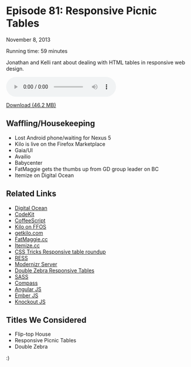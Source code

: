 Episode 81: Responsive Picnic Tables
====
November 8, 2013

Running time: 59 minutes

Jonathan and Kelli rant about dealing with HTML tables in responsive web design.

<audio preload="auto" controls>
	<source src="https://s3.amazonaws.com/nitch/Episode_81_Responsive_Picnic_Tables.mp3" type="audio/mpeg" />
    <source src="https://s3.amazonaws.com/nitch/Episode_81_Responsive_Picnic_Tables.ogg" type="audio/ogg" />
    Your browser does not support HTML5 audio. Please download the episode using the link below.
</audio>

[Download (46.2 MB)](https://s3.amazonaws.com/nitch/Episode_81_Responsive_Picnic_Tables.mp3 "Episode 81: Responsive Picnic Tables")

## Waffling/Housekeeping

* Lost Android phone/waiting for Nexus 5
* Kilo is live on the Firefox Marketplace
* Gaia/UI
* Availio
* Babycenter
* FatMaggie gets the thumbs up from GD group leader on BC
* Itemize on Digital Ocean

## Related Links

* [Digital Ocean](https://www.digitalocean.com/)
* [CodeKit](http://incident57.com/codekit/)
* [CoffeeScript](http://coffeescript.org/)
* [Kilo on FFOS](https://marketplace.firefox.com/app/kilo/)
* [getkilo.com](getkilo.com)
* [FatMaggie.cc](FatMaggie.cc)
* [Itemize.cc](Itemize.cc)
* [CSS Tricks Responsive table roundup](http://css-tricks.com/responsive-data-table-roundup/)
* [RESS](http://www.lukew.com/ff/entry.asp?1392)
* [Modernizr Server](https://github.com/jonathanstark/modernizr-server)
* [Double Zebra Responsive Tables](http://jonathanstark.com/labs/double-zebra-responsive-tables/)
* [SASS](http://sass-lang.com/)
* [Compass](http://compass-style.org/)
* [Angular JS](http://angularjs.org/)
* [Ember JS](http://emberjs.com/)
* [Knockout JS](http://knockoutjs.com/)

## Titles We Considered

* Flip-top House
* Responsive Picnic Tables
* Double Zebra

:)
